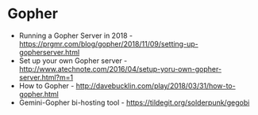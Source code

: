 # Gopher

* Running a Gopher Server in 2018 - https://prgmr.com/blog/gopher/2018/11/09/setting-up-gopherserver.html
* Set up your own Gopher server - http://www.atechnote.com/2016/04/setup-yoru-own-gopher-server.html?m=1
* How to Gopher - http://davebucklin.com/play/2018/03/31/how-to-gopher.html
* Gemini-Gopher bi-hosting tool - https://tildegit.org/solderpunk/gegobi